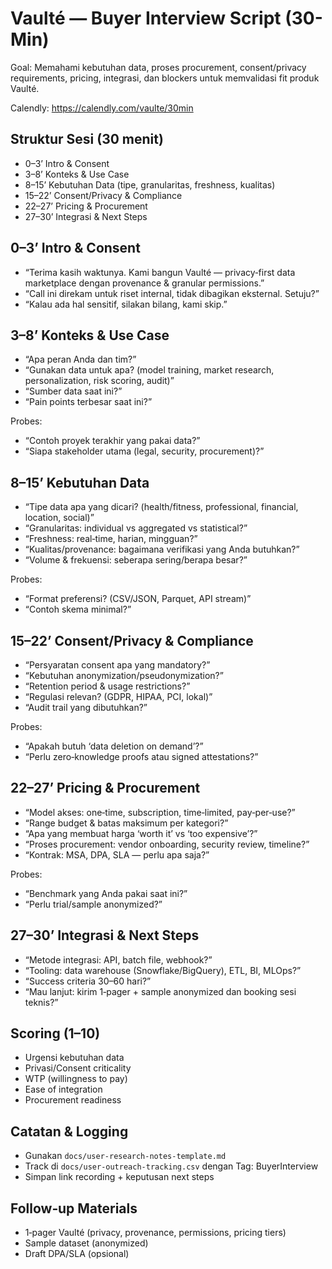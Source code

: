 # Vaulté — Buyer Interview Script (30-Min)

Goal: Memahami kebutuhan data, proses procurement, consent/privacy requirements, pricing, integrasi, dan blockers untuk memvalidasi fit produk Vaulté.

Calendly: https://calendly.com/vaulte/30min

## Struktur Sesi (30 menit)
- 0–3’ Intro & Consent
- 3–8’ Konteks & Use Case
- 8–15’ Kebutuhan Data (tipe, granularitas, freshness, kualitas)
- 15–22’ Consent/Privacy & Compliance
- 22–27’ Pricing & Procurement
- 27–30’ Integrasi & Next Steps

## 0–3’ Intro & Consent
- “Terima kasih waktunya. Kami bangun Vaulté — privacy‑first data marketplace dengan provenance & granular permissions.”
- “Call ini direkam untuk riset internal, tidak dibagikan eksternal. Setuju?”
- “Kalau ada hal sensitif, silakan bilang, kami skip.”

## 3–8’ Konteks & Use Case
- “Apa peran Anda dan tim?”
- “Gunakan data untuk apa? (model training, market research, personalization, risk scoring, audit)”
- “Sumber data saat ini?”
- “Pain points terbesar saat ini?”

Probes:
- “Contoh proyek terakhir yang pakai data?”
- “Siapa stakeholder utama (legal, security, procurement)?”

## 8–15’ Kebutuhan Data
- “Tipe data apa yang dicari? (health/fitness, professional, financial, location, social)”
- “Granularitas: individual vs aggregated vs statistical?”
- “Freshness: real‑time, harian, mingguan?”
- “Kualitas/provenance: bagaimana verifikasi yang Anda butuhkan?”
- “Volume & frekuensi: seberapa sering/berapa besar?”

Probes:
- “Format preferensi? (CSV/JSON, Parquet, API stream)”
- “Contoh skema minimal?”

## 15–22’ Consent/Privacy & Compliance
- “Persyaratan consent apa yang mandatory?”
- “Kebutuhan anonymization/pseudonymization?”
- “Retention period & usage restrictions?”
- “Regulasi relevan? (GDPR, HIPAA, PCI, lokal)”
- “Audit trail yang dibutuhkan?”

Probes:
- “Apakah butuh ‘data deletion on demand’?”
- “Perlu zero‑knowledge proofs atau signed attestations?”

## 22–27’ Pricing & Procurement
- “Model akses: one‑time, subscription, time‑limited, pay‑per‑use?”
- “Range budget & batas maksimum per kategori?”
- “Apa yang membuat harga ‘worth it’ vs ‘too expensive’?”
- “Proses procurement: vendor onboarding, security review, timeline?”
- “Kontrak: MSA, DPA, SLA — perlu apa saja?”

Probes:
- “Benchmark yang Anda pakai saat ini?”
- “Perlu trial/sample anonymized?”

## 27–30’ Integrasi & Next Steps
- “Metode integrasi: API, batch file, webhook?”
- “Tooling: data warehouse (Snowflake/BigQuery), ETL, BI, MLOps?”
- “Success criteria 30–60 hari?”
- “Mau lanjut: kirim 1‑pager + sample anonymized dan booking sesi teknis?”

## Scoring (1–10)
- Urgensi kebutuhan data
- Privasi/Consent criticality
- WTP (willingness to pay)
- Ease of integration
- Procurement readiness

## Catatan & Logging
- Gunakan `docs/user-research-notes-template.md`
- Track di `docs/user-outreach-tracking.csv` dengan Tag: BuyerInterview
- Simpan link recording + keputusan next steps

## Follow‑up Materials
- 1‑pager Vaulté (privacy, provenance, permissions, pricing tiers)
- Sample dataset (anonymized)
- Draft DPA/SLA (opsional)